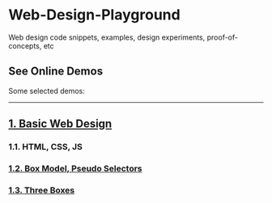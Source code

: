 # Web-Design-Playground

Web design code snippets, examples, design experiments, proof-of-concepts, etc

## See Online Demos

Some selected demos:

<hr>

## <ins>1. Basic Web Design</ins>

### 1.1. HTML, CSS, JS

### [1.2. Box Model, Pseudo Selectors](https://abeerration.github.io/Web-Design-Playground/demos/1.%20Basic%20Web%20Design/1.2.%20Box%20Model,%20Pseudo%20Selectors)

### [1.3. Three Boxes](https://abeerration.github.io/Web-Design-Playground/demos/1.%20Basic%20Web%20Design/1.3.%20Three%20Boxes)
